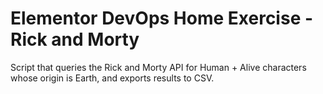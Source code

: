 # Elementor DevOps Home Exercise - Rick and Morty
Script that queries the Rick and Morty API for Human + Alive characters whose origin is Earth, and exports results to CSV.
